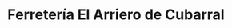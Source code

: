 ---
title: "Ferretería El Arriero de Cubarral"
url: /san-luios-de-cubarral/ferreteria-el-arriero-de-cubarral/
shop: Eisenwaren
---